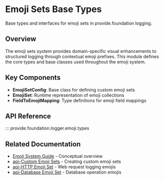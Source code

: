 # Emoji Sets Base Types

Base types and interfaces for emoji sets in provide.foundation logging.

## Overview

The emoji sets system provides domain-specific visual enhancements to structured logging through contextual emoji prefixes. This module defines the core types and base classes used throughout the emoji system.

## Key Components

- **EmojiSetConfig**: Base class for defining custom emoji sets
- **EmojiSet**: Runtime representation of emoji collections  
- **FieldToEmojiMapping**: Type definitions for emoji field mappings

## API Reference

::: provide.foundation.logger.emoji.types

## Related Documentation

- [Emoji System Guide](../../guide/concepts/emoji-system.md) - Conceptual overview
- [api-Custom Emoji Sets](custom.md) - Creating custom emoji sets
- [api-HTTP Emoji Set](http.md) - Web request logging emojis
- [api-Database Emoji Set](database.md) - Database operation emojis
